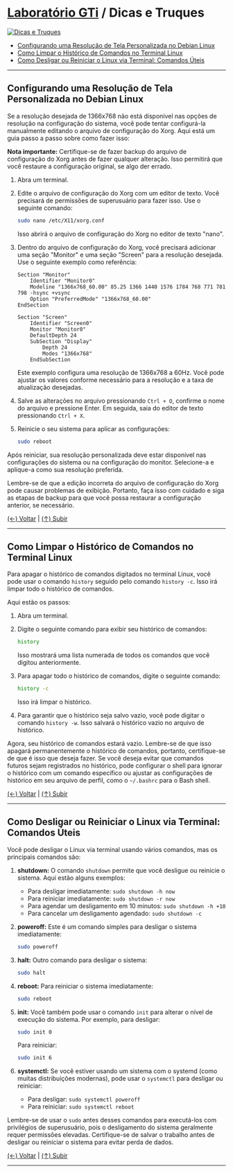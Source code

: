 # [Laboratório GTi](https://github.com/systemboys/GTi_Laboratory#laborat%C3%B3rio-gti "Laboratório GTi") / Dicas e Truques

[![Dicas e Truques](https://github.com/systemboys/GTi_Laboratory/blob/main/Debian%20Linux%20e%20derivados/Dicas%20e%20Truques/images/Comandos-basicos-do-Linux-para-iniciantes.jpg?raw=true "Dicas e Truques")](https://github.com/systemboys/GTi_Laboratory/blob/main/Debian%20Linux%20e%20derivados/Dicas%20e%20Truques/images/Comandos-basicos-do-Linux-para-iniciantes.jpg?raw=true "Dicas e Truques")

- [Configurando uma Resolução de Tela Personalizada no Debian Linux](#configurando-uma-resolu%C3%A7%C3%A3o-de-tela-personalizada-no-debian-linux "Configurando uma Resolução de Tela Personalizada no Debian Linux")
- [Como Limpar o Histórico de Comandos no Terminal Linux](#como-limpar-o-hist%C3%B3rico-de-comandos-no-terminal-linux "Como Limpar o Histórico de Comandos no Terminal Linux")
- [Como Desligar ou Reiniciar o Linux via Terminal: Comandos Úteis](# "Como Desligar ou Reiniciar o Linux via Terminal: Comandos Úteis")

---

## Configurando uma Resolução de Tela Personalizada no Debian Linux

Se a resolução desejada de 1366x768 não está disponível nas opções de resolução na configuração do sistema, você pode tentar configurá-la manualmente editando o arquivo de configuração do Xorg. Aqui está um guia passo a passo sobre como fazer isso:

**Nota importante:** Certifique-se de fazer backup do arquivo de configuração do Xorg antes de fazer qualquer alteração. Isso permitirá que você restaure a configuração original, se algo der errado.

1. Abra um terminal.

2. Edite o arquivo de configuração do Xorg com um editor de texto. Você precisará de permissões de superusuário para fazer isso. Use o seguinte comando:

   ```bash
   sudo nano /etc/X11/xorg.conf
   ```

   Isso abrirá o arquivo de configuração do Xorg no editor de texto "nano".

3. Dentro do arquivo de configuração do Xorg, você precisará adicionar uma seção "Monitor" e uma seção "Screen" para a resolução desejada. Use o seguinte exemplo como referência:

   ```plaintext
   Section "Monitor"
       Identifier "Monitor0"
       Modeline "1366x768_60.00" 85.25 1366 1440 1576 1784 768 771 781 798 -hsync +vsync
       Option "PreferredMode" "1366x768_60.00"
   EndSection

   Section "Screen"
       Identifier "Screen0"
       Monitor "Monitor0"
       DefaultDepth 24
       SubSection "Display"
           Depth 24
           Modes "1366x768"
       EndSubSection
   ```

   Este exemplo configura uma resolução de 1366x768 a 60Hz. Você pode ajustar os valores conforme necessário para a resolução e a taxa de atualização desejadas.

4. Salve as alterações no arquivo pressionando `Ctrl + O`, confirme o nome do arquivo e pressione Enter. Em seguida, saia do editor de texto pressionando `Ctrl + X`.

5. Reinicie o seu sistema para aplicar as configurações:

   ```bash
   sudo reboot
   ```

Após reiniciar, sua resolução personalizada deve estar disponível nas configurações do sistema ou na configuração do monitor. Selecione-a e aplique-a como sua resolução preferida.

Lembre-se de que a edição incorreta do arquivo de configuração do Xorg pode causar problemas de exibição. Portanto, faça isso com cuidado e siga as etapas de backup para que você possa restaurar a configuração anterior, se necessário.

[(&larr;) Voltar](https://github.com/systemboys/GTi_Laboratory#laborat%C3%B3rio-gti "Voltar ao Sumário") | 
[(&uarr;) Subir](#laborat%C3%B3rio-gti--dicas-e-truques "Subir para o topo")

---

## Como Limpar o Histórico de Comandos no Terminal Linux

Para apagar o histórico de comandos digitados no terminal Linux, você pode usar o comando `history` seguido pelo comando `history -c`. Isso irá limpar todo o histórico de comandos. 

Aqui estão os passos:

1. Abra um terminal.

2. Digite o seguinte comando para exibir seu histórico de comandos:

   ```bash
   history
   ```

   Isso mostrará uma lista numerada de todos os comandos que você digitou anteriormente.

3. Para apagar todo o histórico de comandos, digite o seguinte comando:

   ```bash
   history -c
   ```

   Isso irá limpar o histórico.

4. Para garantir que o histórico seja salvo vazio, você pode digitar o comando `history -w`. Isso salvará o histórico vazio no arquivo de histórico.

Agora, seu histórico de comandos estará vazio. Lembre-se de que isso apagará permanentemente o histórico de comandos, portanto, certifique-se de que é isso que deseja fazer. Se você deseja evitar que comandos futuros sejam registrados no histórico, pode configurar o shell para ignorar o histórico com um comando específico ou ajustar as configurações de histórico em seu arquivo de perfil, como o `~/.bashrc` para o Bash shell.

[(&larr;) Voltar](https://github.com/systemboys/GTi_Laboratory#laborat%C3%B3rio-gti "Voltar ao Sumário") | 
[(&uarr;) Subir](#laborat%C3%B3rio-gti--dicas-e-truques "Subir para o topo")

---

## Como Desligar ou Reiniciar o Linux via Terminal: Comandos Úteis

Você pode desligar o Linux via terminal usando vários comandos, mas os principais comandos são:

1. **shutdown:** O comando `shutdown` permite que você desligue ou reinicie o sistema. Aqui estão alguns exemplos:

   - Para desligar imediatamente: `sudo shutdown -h now`
   - Para reiniciar imediatamente: `sudo shutdown -r now`
   - Para agendar um desligamento em 10 minutos: `sudo shutdown -h +10`
   - Para cancelar um desligamento agendado: `sudo shutdown -c`

2. **poweroff:** Este é um comando simples para desligar o sistema imediatamente:

   ```bash
   sudo poweroff
   ```

3. **halt:** Outro comando para desligar o sistema:

   ```bash
   sudo halt
   ```

4. **reboot:** Para reiniciar o sistema imediatamente:

   ```bash
   sudo reboot
   ```

5. **init:** Você também pode usar o comando `init` para alterar o nível de execução do sistema. Por exemplo, para desligar:

   ```bash
   sudo init 0
   ```

   Para reiniciar:

   ```bash
   sudo init 6
   ```

6. **systemctl:** Se você estiver usando um sistema com o systemd (como muitas distribuições modernas), pode usar o `systemctl` para desligar ou reiniciar:

   - Para desligar: `sudo systemctl poweroff`
   - Para reiniciar: `sudo systemctl reboot`

Lembre-se de usar o `sudo` antes desses comandos para executá-los com privilégios de superusuário, pois o desligamento do sistema geralmente requer permissões elevadas. Certifique-se de salvar o trabalho antes de desligar ou reiniciar o sistema para evitar perda de dados.

[(&larr;) Voltar](https://github.com/systemboys/GTi_Laboratory#laborat%C3%B3rio-gti "Voltar ao Sumário") | 
[(&uarr;) Subir](#laborat%C3%B3rio-gti--dicas-e-truques "Subir para o topo")

---